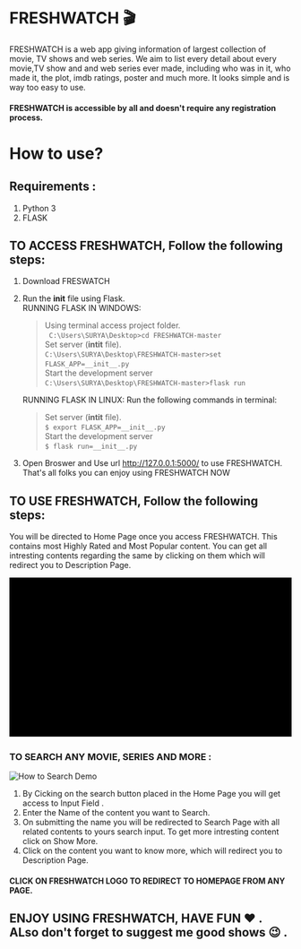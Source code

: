 # FRESHWATCH :clapper:

FRESHWATCH is a web app giving information of largest collection of movie, TV shows and web series. We aim to list every detail about every movie,TV show and and web series ever made, including who was in it, who made it, the plot, imdb ratings, poster and much more. It looks simple and is way too easy to use.

#### FRESHWATCH is accessible by all and doesn't require any registration process. 

# How to use?
## Requirements :
1. Python 3
2. FLASK

## TO ACCESS FRESHWATCH, Follow the following steps:
1. Download FRESWATCH
2. Run the __init__ file using Flask.<br/>
   RUNNING FLASK IN WINDOWS:  
   > Using terminal access project folder.    
   ` C:\Users\SURYA\Desktop>cd FRESHWATCH-master`  
   > Set server (__intit__ file).  
      `C:\Users\SURYA\Desktop\FRESHWATCH-master>set FLASK_APP=__init__.py `  
   > Start the development server  
      `C:\Users\SURYA\Desktop\FRESHWATCH-master>flask run`  
    
    RUNNING FLASK IN LINUX:
    Run the following commands in terminal:  
    > Set server (__intit__ file).  
      ` $ export FLASK_APP=__init__.py `  
   > Start the development server  
      `$ flask run=__init__.py`  
   
   
  
3. Open Broswer and Use url http://127.0.0.1:5000/ to use FRESHWATCH.  
That's all folks you can enjoy using FRESHWATCH NOW

## TO USE FRESHWATCH, Follow the following steps:
   You will be directed to Home Page once you access FRESHWATCH. This contains most Highly Rated and Most Popular content. You can get all intresting contents regarding the same by clicking on them which will redirect you to Description Page.
   
 ![Home Page Demo](home_demo.gif)
   
   
   
   ### TO SEARCH ANY MOVIE, SERIES AND MORE :
    
   ![How to Search Demo](search_demo.gif)

   1. By Cicking on the search button placed in the Home Page you will get access to Input Field .
   2. Enter the Name of the content you want to Search.
   3. On submitting the name you will be redirected to Search Page with all related contents to yours search input. To get more intresting           content click on Show More.
   4. Click on the content you want to know more, which will redirect you to Description Page.
   
   #### CLICK ON FRESHWATCH LOGO TO REDIRECT TO HOMEPAGE FROM ANY PAGE.

   
   ## ENJOY USING FRESHWATCH, HAVE FUN :heart: . ALso don't forget to suggest me good shows :wink: .
